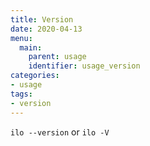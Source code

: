 ```yaml
---
title: Version
date: 2020-04-13
menu:
  main:
    parent: usage
    identifier: usage_version
categories:
- usage
tags:
- version
---
```


`ilo --version` or `ilo -V`

